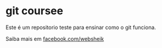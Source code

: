 # git coursee

Este é um repositorio teste para ensinar como o git funciona.

Saiba mais em [facebook.com/websheik](https://www.facebook.com/websheik)
